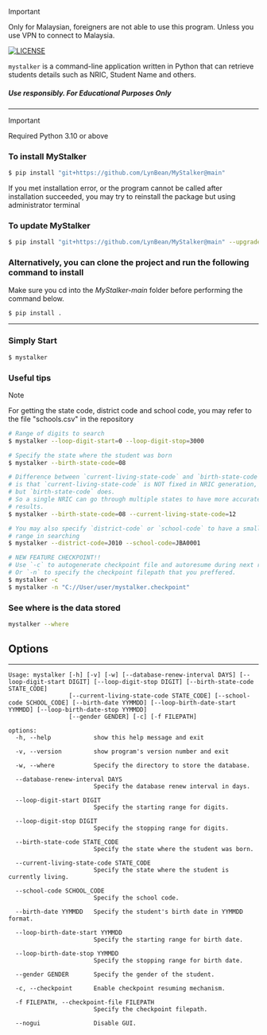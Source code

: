 > [!IMPORTANT]
> Only for Malaysian, foreigners are not able to use this program. Unless you use VPN to connect to Malaysia.

[![LICENSE](https://img.shields.io/github/license/LynBean/MyStalker?label=LICENSE)](https://github.com/LynBean/MyStalker/blob/main/LICENSE)

`mystalker` is a command-line application written in Python that can retrieve students details such as NRIC, Student Name and others.

##### _Use responsibly. For Educational Purposes Only_

---

> [!IMPORTANT]
> Required Python 3.10 or above

### To install MyStalker

```bash
$ pip install "git+https://github.com/LynBean/MyStalker@main"
```

If you met installation error, or the program cannot be called after installation succeeded, you may try to reinstall the package but using administrator terminal

### To update MyStalker

```bash
$ pip install "git+https://github.com/LynBean/MyStalker@main" --upgrade
```

### Alternatively, you can clone the project and run the following command to install

Make sure you cd into the _MyStalker-main_ folder before performing the command below.

```bash
$ pip install .
```

---

### Simply Start

```bash
$ mystalker
```

### Useful tips

> [!NOTE]
> For getting the state code, district code and school code,
> you may refer to the file "schools.csv" in the repository

```bash
# Range of digits to search
$ mystalker --loop-digit-start=0 --loop-digit-stop=3000

# Specify the state where the student was born
$ mystalker --birth-state-code=08

# Difference between `current-living-state-code` and `birth-state-code`
# is that `current-living-state-code` is NOT fixed in NRIC generation,
# but `birth-state-code` does.
# So a single NRIC can go through multiple states to have more accurate
# results.
$ mystalker --birth-state-code=08 --current-living-state-code=12

# You may also specify `district-code` or `school-code` to have a smaller
# range in searching
$ mystalker --district-code=J010 --school-code=JBA0001

# NEW FEATURE CHECKPOINT!!
# Use `-c` to autogenerate checkpoint file and autoresume during next run.
# Or `-n` to specify the checkpoint filepath that you preffered.
$ mystalker -c
$ mystalker -n "C://User/user/mystalker.checkpoint"
```

### See where is the data stored

```bash
mystalker --where
```

## Options

---

```
Usage: mystalker [-h] [-v] [-w] [--database-renew-interval DAYS] [--loop-digit-start DIGIT] [--loop-digit-stop DIGIT] [--birth-state-code STATE_CODE]
                 [--current-living-state-code STATE_CODE] [--school-code SCHOOL_CODE] [--birth-date YYMMDD] [--loop-birth-date-start YYMMDD] [--loop-birth-date-stop YYMMDD]
                 [--gender GENDER] [-c] [-f FILEPATH]

options:
  -h, --help            show this help message and exit

  -v, --version         show program's version number and exit

  -w, --where           Specify the directory to store the database.

  --database-renew-interval DAYS
                        Specify the database renew interval in days.

  --loop-digit-start DIGIT
                        Specify the starting range for digits.

  --loop-digit-stop DIGIT
                        Specify the stopping range for digits.

  --birth-state-code STATE_CODE
                        Specify the state where the student was born.

  --current-living-state-code STATE_CODE
                        Specify the state where the student is currently living.

  --school-code SCHOOL_CODE
                        Specify the school code.

  --birth-date YYMMDD   Specify the student's birth date in YYMMDD format.

  --loop-birth-date-start YYMMDD
                        Specify the starting range for birth date.

  --loop-birth-date-stop YYMMDD
                        Specify the stopping range for birth date.

  --gender GENDER       Specify the gender of the student.

  -c, --checkpoint      Enable checkpoint resuming mechanism.

  -f FILEPATH, --checkpoint-file FILEPATH
                        Specify the checkpoint filepath.

  --nogui               Disable GUI.
```
